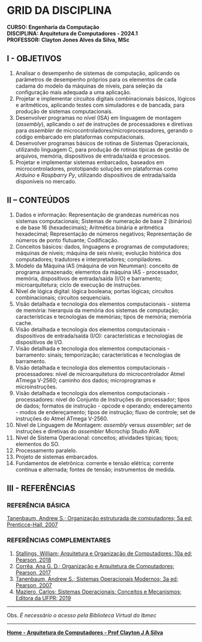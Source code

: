 # GRID DA DISCIPLINA 

**CURSO: Engenharia da Computação**  
**DISCIPLINA: Arquitetura de Computadores - 2024.1**  
**PROFESSOR: Clayton Jones Alves da Silva, MSc**

## I - OBJETIVOS 

1. Analisar o desempenho de sistemas de computação, aplicando os parâmetros de desempenho próprios para os elementos de cada cadama do modelo da máquinas de níveis, para seleção da configuração mais adequada a uma aplicação.
2. Projetar e implementar circuitos digitais combinacionais básicos, lógicos e aritméticos, aplicando testes com simuladores e de bancada, para produção de sistemas computacionais. 
3. Desenvolver programas no nível (ISA) em linguagem de montagem (*assembly*), aplicando o *set* de instruções de processadores e diretivas para *assembler* de microcontroladores/microprocessadores, gerando o código embarcado em plataformas computacionais. 
4. Desenvolver programas básicos de rotinas de Sistemas Operacionais, utilizando linguagem C, para produção de rotinas típicas de gestão de arquivos, memória, dispositivos de entrada/saída e processos.  
5. Projetar e implementar sistemas embarcados, baseados em microcontroladores, prototipando soluções em plataformas como *Arduíno* e *Raspbarry Py*, utilizando dispositivos de entrada/saída disponíveis no mercado.
 
## II – CONTEÚDOS

1. Dados e informação: Representação de grandezas numéricas nos sistemas computacionais; Sistemas de numeração de base 2 (binários) e de base 16 (hexadecimais); Aritmética binária e aritmética hexadecimal; Representação de números negativos; Representação de números de ponto flutuante; Codificação.
2. Conceitos básicos: dados, linguagens e programas de computadores; máquinas de níveis; máquina de seis níveis; evolução histórica dos computadores; tradutores e interpretadores; compiladores.
3. Modelo da Máquina IAS (máquina de von Neumman): conceito de programa armazenado; elementos da máquina IAS - processador, memória, dispositivos de entrada/saída (I/O) e barramento; microarquitetura; ciclo de execução de instruções. 
4. Nível de lógica digital: lógica booleana; portas lógicas; circuitos combinacionais; circuitos sequenciais.
5. Visão detalhada e tecnologia dos elementos computacionais - sistema de memória: hierarquia da memória dos sistemas de computação; características e tecnologias de memórias; tipos de memória; memória cache.
6. Visão detalhada e tecnologia dos elementos computacionais - dispositivos de entrada/saída (I/O): características e tecnologias de dispositivos de I/O.
7. Visão detalhada e tecnologia dos elementos computacionais - barramento: sinais; temporização; características e tecnologias de barramento.
8. Visão detalhada e tecnologia dos elementos computacionais - processadores: nível de microarquitetura do microcontrolador Atmel ATmega V-2560; caminho dos dados; microprogramas e microinstruções.
9. Visão detalhada e tecnologia dos elementos computacionais - processadores: nível do Conjunto de Instruções do processador; tipos de dados; formatos de instrução - opcode e operando; endereçamento - modos de endereçamento; tipos de instrução; fluxo de controle; set de instruções do Atmel ATmega V-2560.
10. Nível de Linguagem de Montagem: *assembly* versus *assembler*; *set* de instruções e diretivas do *assembler* Microchip Studio AVR.
11. Nível de Sistema Operacional: conceitos; atividades típicas; tipos; elementos do SO.
12. Processamento paralelo. 
13. Projeto de sistemas embarcados.
14. Fundamentos de eletrônica: corrente e tensão elétrica; corrente contínua e alternada; fontes de tensão; instrumentos de medida.

## III - REFERÊNCIAS  

### REFERÊNCIA BÁSICA

[Tanenbaum, Andrew S.; Organização estruturada de computadores; 5a ed; Prenticce-Hall, 2007](https://plataforma.bvirtual.com.br/Leitor/Publicacao/355/pdf/0)

### REFERÊNCIAS COMPLEMENTARES

1. [Stallings, William; Arquitetura e Organização de Computadores; 10a ed; Pearson, 2018](https://plataforma.bvirtual.com.br/Leitor/Publicacao/151479/pdf/0)
2. [Corrêa, Ana G. D.; Organização e Arquitetura de Computadores; Pearson, 2017](https://plataforma.bvirtual.com.br/Leitor/Publicacao/124147/pdf/0)
3. [Tanenbaum, Andrew S.; Sistemas Operacionais Modernos; 3a ed; Pearson, 2007](https://plataforma.bvirtual.com.br/Leitor/Publicacao/1233/pdf/0)  
4. [Maziero, Carlos; Sistemas Operacionais: Conceitos e Mecanismos; Editora da UFPR; 2019](http://wiki.inf.ufpr.br/maziero/doku.php?id=socm:start)

___
Obs. *É necessário o acesso pela Biblioteca Virtual do Ibmec*

___
**[Home - Arquitetura de Computadores - Prof Clayton J A Silva](https://claytonjasilva.github.io/arq.html)**
